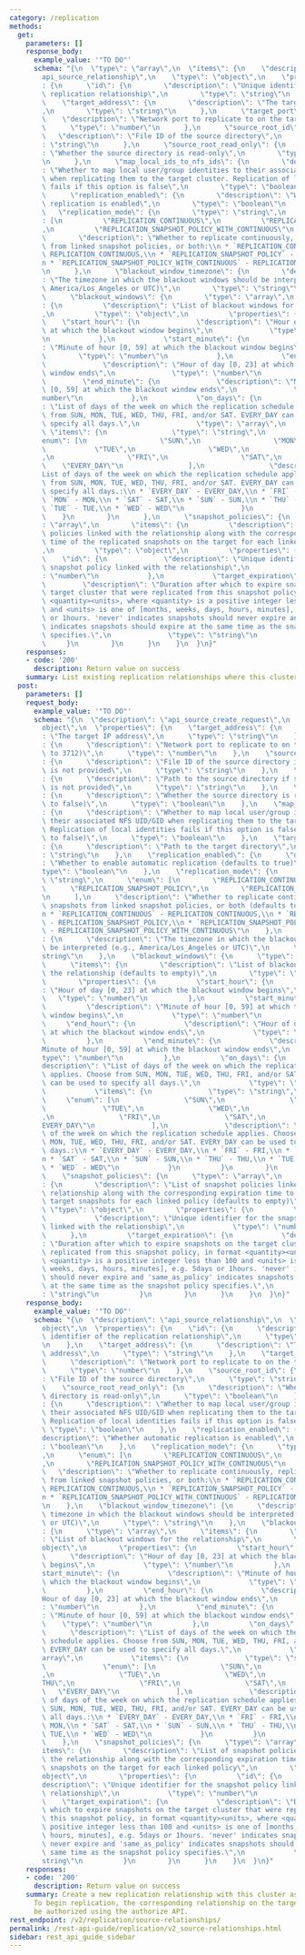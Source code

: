 ```yaml
---
category: /replication
methods:
  get:
    parameters: []
    response_body:
      example_value: '"TO DO"'
      schema: "{\n  \"type\": \"array\",\n  \"items\": {\n    \"description\": \"\
        api_source_relationship\",\n    \"type\": \"object\",\n    \"properties\"\
        : {\n      \"id\": {\n        \"description\": \"Unique identifier of the\
        \ replication relationship\",\n        \"type\": \"string\"\n      },\n  \
        \    \"target_address\": {\n        \"description\": \"The target IP address\"\
        ,\n        \"type\": \"string\"\n      },\n      \"target_port\": {\n    \
        \    \"description\": \"Network port to replicate to on the target\",\n  \
        \      \"type\": \"number\"\n      },\n      \"source_root_id\": {\n     \
        \   \"description\": \"File ID of the source directory\",\n        \"type\"\
        : \"string\"\n      },\n      \"source_root_read_only\": {\n        \"description\"\
        : \"Whether the source directory is read-only\",\n        \"type\": \"boolean\"\
        \n      },\n      \"map_local_ids_to_nfs_ids\": {\n        \"description\"\
        : \"Whether to map local user/group identities to their associated NFS UID/GID\
        \ when replicating them to the target cluster. Replication of local identities\
        \ fails if this option is false\",\n        \"type\": \"boolean\"\n      },\n\
        \      \"replication_enabled\": {\n        \"description\": \"Whether automatic\
        \ replication is enabled\",\n        \"type\": \"boolean\"\n      },\n   \
        \   \"replication_mode\": {\n        \"type\": \"string\",\n        \"enum\"\
        : [\n          \"REPLICATION_CONTINUOUS\",\n          \"REPLICATION_SNAPSHOT_POLICY\"\
        ,\n          \"REPLICATION_SNAPSHOT_POLICY_WITH_CONTINUOUS\"\n        ],\n\
        \        \"description\": \"Whether to replicate continuously, replicate snapshots\
        \ from linked snapshot policies, or both:\\n * `REPLICATION_CONTINUOUS` -\
        \ REPLICATION_CONTINUOUS,\\n * `REPLICATION_SNAPSHOT_POLICY` - REPLICATION_SNAPSHOT_POLICY,\\\
        n * `REPLICATION_SNAPSHOT_POLICY_WITH_CONTINUOUS` - REPLICATION_SNAPSHOT_POLICY_WITH_CONTINUOUS\"\
        \n      },\n      \"blackout_window_timezone\": {\n        \"description\"\
        : \"The timezone in which the blackout windows should be interpreted (e.g,\
        \ America/Los_Angeles or UTC)\",\n        \"type\": \"string\"\n      },\n\
        \      \"blackout_windows\": {\n        \"type\": \"array\",\n        \"items\"\
        : {\n          \"description\": \"List of blackout windows for the relationship\"\
        ,\n          \"type\": \"object\",\n          \"properties\": {\n        \
        \    \"start_hour\": {\n              \"description\": \"Hour of day [0, 23]\
        \ at which the blackout window begins\",\n              \"type\": \"number\"\
        \n            },\n            \"start_minute\": {\n              \"description\"\
        : \"Minute of hour [0, 59] at which the blackout window begins\",\n      \
        \        \"type\": \"number\"\n            },\n            \"end_hour\": {\n\
        \              \"description\": \"Hour of day [0, 23] at which the blackout\
        \ window ends\",\n              \"type\": \"number\"\n            },\n   \
        \         \"end_minute\": {\n              \"description\": \"Minute of hour\
        \ [0, 59] at which the blackout window ends\",\n              \"type\": \"\
        number\"\n            },\n            \"on_days\": {\n              \"description\"\
        : \"List of days of the week on which the replication schedule applies. Choose\
        \ from SUN, MON, TUE, WED, THU, FRI, and/or SAT. EVERY_DAY can be used to\
        \ specify all days.\",\n              \"type\": \"array\",\n             \
        \ \"items\": {\n                \"type\": \"string\",\n                \"\
        enum\": [\n                  \"SUN\",\n                  \"MON\",\n      \
        \            \"TUE\",\n                  \"WED\",\n                  \"THU\"\
        ,\n                  \"FRI\",\n                  \"SAT\",\n              \
        \    \"EVERY_DAY\"\n                ],\n                \"description\": \"\
        List of days of the week on which the replication schedule applies. Choose\
        \ from SUN, MON, TUE, WED, THU, FRI, and/or SAT. EVERY_DAY can be used to\
        \ specify all days.:\\n * `EVERY_DAY` - EVERY_DAY,\\n * `FRI` - FRI,\\n *\
        \ `MON` - MON,\\n * `SAT` - SAT,\\n * `SUN` - SUN,\\n * `THU` - THU,\\n *\
        \ `TUE` - TUE,\\n * `WED` - WED\"\n              }\n            }\n      \
        \    }\n        }\n      },\n      \"snapshot_policies\": {\n        \"type\"\
        : \"array\",\n        \"items\": {\n          \"description\": \"List of snapshot\
        \ policies linked with the relationship along with the corresponding expiration\
        \ time of the replicated snapshots on the target for each linked policy\"\
        ,\n          \"type\": \"object\",\n          \"properties\": {\n        \
        \    \"id\": {\n              \"description\": \"Unique identifier for the\
        \ snapshot policy linked with the relationship\",\n              \"type\"\
        : \"number\"\n            },\n            \"target_expiration\": {\n     \
        \         \"description\": \"Duration after which to expire snapshots on the\
        \ target cluster that were replicated from this snapshot policy, in format\
        \ <quantity><units>, where <quantity> is a positive integer less than 100\
        \ and <units> is one of [months, weeks, days, hours, minutes], e.g. 5days\
        \ or 1hours. 'never' indicates snapshots should never expire and 'same_as_policy'\
        \ indicates snapshots should expire at the same time as the snapshot policy\
        \ specifies.\",\n              \"type\": \"string\"\n            }\n     \
        \     }\n        }\n      }\n    }\n  }\n}"
    responses:
    - code: '200'
      description: Return value on success
    summary: List existing replication relationships where this cluster is the source.
  post:
    parameters: []
    request_body:
      example_value: '"TO DO"'
      schema: "{\n  \"description\": \"api_source_create_request\",\n  \"type\": \"\
        object\",\n  \"properties\": {\n    \"target_address\": {\n      \"description\"\
        : \"The target IP address\",\n      \"type\": \"string\"\n    },\n    \"target_port\"\
        : {\n      \"description\": \"Network port to replicate to on the target (defaults\
        \ to 3712)\",\n      \"type\": \"number\"\n    },\n    \"source_root_id\"\
        : {\n      \"description\": \"File ID of the source directory if source_root_path\
        \ is not provided\",\n      \"type\": \"string\"\n    },\n    \"source_root_path\"\
        : {\n      \"description\": \"Path to the source directory if source_root_id\
        \ is not provided\",\n      \"type\": \"string\"\n    },\n    \"source_root_read_only\"\
        : {\n      \"description\": \"Whether the source directory is read-only (defaults\
        \ to false)\",\n      \"type\": \"boolean\"\n    },\n    \"map_local_ids_to_nfs_ids\"\
        : {\n      \"description\": \"Whether to map local user/group identities to\
        \ their associated NFS UID/GID when replicating them to the target cluster.\
        \ Replication of local identities fails if this option is false (defaults\
        \ to false)\",\n      \"type\": \"boolean\"\n    },\n    \"target_root_path\"\
        : {\n      \"description\": \"Path to the target directory\",\n      \"type\"\
        : \"string\"\n    },\n    \"replication_enabled\": {\n      \"description\"\
        : \"Whether to enable automatic replication (defaults to true)\",\n      \"\
        type\": \"boolean\"\n    },\n    \"replication_mode\": {\n      \"type\":\
        \ \"string\",\n      \"enum\": [\n        \"REPLICATION_CONTINUOUS\",\n  \
        \      \"REPLICATION_SNAPSHOT_POLICY\",\n        \"REPLICATION_SNAPSHOT_POLICY_WITH_CONTINUOUS\"\
        \n      ],\n      \"description\": \"Whether to replicate continuously, replicate\
        \ snapshots from linked snapshot policies, or both (defaults to continuous):\\\
        n * `REPLICATION_CONTINUOUS` - REPLICATION_CONTINUOUS,\\n * `REPLICATION_SNAPSHOT_POLICY`\
        \ - REPLICATION_SNAPSHOT_POLICY,\\n * `REPLICATION_SNAPSHOT_POLICY_WITH_CONTINUOUS`\
        \ - REPLICATION_SNAPSHOT_POLICY_WITH_CONTINUOUS\"\n    },\n    \"blackout_window_timezone\"\
        : {\n      \"description\": \"The timezone in which the blackout windows should\
        \ be interpreted (e.g., America/Los_Angeles or UTC)\",\n      \"type\": \"\
        string\"\n    },\n    \"blackout_windows\": {\n      \"type\": \"array\",\n\
        \      \"items\": {\n        \"description\": \"List of blackout windows for\
        \ the relationship (defaults to empty)\",\n        \"type\": \"object\",\n\
        \        \"properties\": {\n          \"start_hour\": {\n            \"description\"\
        : \"Hour of day [0, 23] at which the blackout window begins\",\n         \
        \   \"type\": \"number\"\n          },\n          \"start_minute\": {\n  \
        \          \"description\": \"Minute of hour [0, 59] at which the blackout\
        \ window begins\",\n            \"type\": \"number\"\n          },\n     \
        \     \"end_hour\": {\n            \"description\": \"Hour of day [0, 23]\
        \ at which the blackout window ends\",\n            \"type\": \"number\"\n\
        \          },\n          \"end_minute\": {\n            \"description\": \"\
        Minute of hour [0, 59] at which the blackout window ends\",\n            \"\
        type\": \"number\"\n          },\n          \"on_days\": {\n            \"\
        description\": \"List of days of the week on which the replication schedule\
        \ applies. Choose from SUN, MON, TUE, WED, THU, FRI, and/or SAT. EVERY_DAY\
        \ can be used to specify all days.\",\n            \"type\": \"array\",\n\
        \            \"items\": {\n              \"type\": \"string\",\n         \
        \     \"enum\": [\n                \"SUN\",\n                \"MON\",\n  \
        \              \"TUE\",\n                \"WED\",\n                \"THU\"\
        ,\n                \"FRI\",\n                \"SAT\",\n                \"\
        EVERY_DAY\"\n              ],\n              \"description\": \"List of days\
        \ of the week on which the replication schedule applies. Choose from SUN,\
        \ MON, TUE, WED, THU, FRI, and/or SAT. EVERY_DAY can be used to specify all\
        \ days.:\\n * `EVERY_DAY` - EVERY_DAY,\\n * `FRI` - FRI,\\n * `MON` - MON,\\\
        n * `SAT` - SAT,\\n * `SUN` - SUN,\\n * `THU` - THU,\\n * `TUE` - TUE,\\n\
        \ * `WED` - WED\"\n            }\n          }\n        }\n      }\n    },\n\
        \    \"snapshot_policies\": {\n      \"type\": \"array\",\n      \"items\"\
        : {\n        \"description\": \"List of snapshot policies linked with the\
        \ relationship along with the corresponding expiration time to live for replicated\
        \ target snapshots for each linked policy (defaults to empty)\",\n       \
        \ \"type\": \"object\",\n        \"properties\": {\n          \"id\": {\n\
        \            \"description\": \"Unique identifier for the snapshot policy\
        \ linked with the relationship\",\n            \"type\": \"number\"\n    \
        \      },\n          \"target_expiration\": {\n            \"description\"\
        : \"Duration after which to expire snapshots on the target cluster that were\
        \ replicated from this snapshot policy, in format <quantity><units>, where\
        \ <quantity> is a positive integer less than 100 and <units> is one of [months,\
        \ weeks, days, hours, minutes], e.g. 5days or 1hours. 'never' indicates snapshots\
        \ should never expire and 'same_as_policy' indicates snapshots should expire\
        \ at the same time as the snapshot policy specifies.\",\n            \"type\"\
        : \"string\"\n          }\n        }\n      }\n    }\n  }\n}"
    response_body:
      example_value: '"TO DO"'
      schema: "{\n  \"description\": \"api_source_relationship\",\n  \"type\": \"\
        object\",\n  \"properties\": {\n    \"id\": {\n      \"description\": \"Unique\
        \ identifier of the replication relationship\",\n      \"type\": \"string\"\
        \n    },\n    \"target_address\": {\n      \"description\": \"The target IP\
        \ address\",\n      \"type\": \"string\"\n    },\n    \"target_port\": {\n\
        \      \"description\": \"Network port to replicate to on the target\",\n\
        \      \"type\": \"number\"\n    },\n    \"source_root_id\": {\n      \"description\"\
        : \"File ID of the source directory\",\n      \"type\": \"string\"\n    },\n\
        \    \"source_root_read_only\": {\n      \"description\": \"Whether the source\
        \ directory is read-only\",\n      \"type\": \"boolean\"\n    },\n    \"map_local_ids_to_nfs_ids\"\
        : {\n      \"description\": \"Whether to map local user/group identities to\
        \ their associated NFS UID/GID when replicating them to the target cluster.\
        \ Replication of local identities fails if this option is false\",\n     \
        \ \"type\": \"boolean\"\n    },\n    \"replication_enabled\": {\n      \"\
        description\": \"Whether automatic replication is enabled\",\n      \"type\"\
        : \"boolean\"\n    },\n    \"replication_mode\": {\n      \"type\": \"string\"\
        ,\n      \"enum\": [\n        \"REPLICATION_CONTINUOUS\",\n        \"REPLICATION_SNAPSHOT_POLICY\"\
        ,\n        \"REPLICATION_SNAPSHOT_POLICY_WITH_CONTINUOUS\"\n      ],\n   \
        \   \"description\": \"Whether to replicate continuously, replicate snapshots\
        \ from linked snapshot policies, or both:\\n * `REPLICATION_CONTINUOUS` -\
        \ REPLICATION_CONTINUOUS,\\n * `REPLICATION_SNAPSHOT_POLICY` - REPLICATION_SNAPSHOT_POLICY,\\\
        n * `REPLICATION_SNAPSHOT_POLICY_WITH_CONTINUOUS` - REPLICATION_SNAPSHOT_POLICY_WITH_CONTINUOUS\"\
        \n    },\n    \"blackout_window_timezone\": {\n      \"description\": \"The\
        \ timezone in which the blackout windows should be interpreted (e.g, America/Los_Angeles\
        \ or UTC)\",\n      \"type\": \"string\"\n    },\n    \"blackout_windows\"\
        : {\n      \"type\": \"array\",\n      \"items\": {\n        \"description\"\
        : \"List of blackout windows for the relationship\",\n        \"type\": \"\
        object\",\n        \"properties\": {\n          \"start_hour\": {\n      \
        \      \"description\": \"Hour of day [0, 23] at which the blackout window\
        \ begins\",\n            \"type\": \"number\"\n          },\n          \"\
        start_minute\": {\n            \"description\": \"Minute of hour [0, 59] at\
        \ which the blackout window begins\",\n            \"type\": \"number\"\n\
        \          },\n          \"end_hour\": {\n            \"description\": \"\
        Hour of day [0, 23] at which the blackout window ends\",\n            \"type\"\
        : \"number\"\n          },\n          \"end_minute\": {\n            \"description\"\
        : \"Minute of hour [0, 59] at which the blackout window ends\",\n        \
        \    \"type\": \"number\"\n          },\n          \"on_days\": {\n      \
        \      \"description\": \"List of days of the week on which the replication\
        \ schedule applies. Choose from SUN, MON, TUE, WED, THU, FRI, and/or SAT.\
        \ EVERY_DAY can be used to specify all days.\",\n            \"type\": \"\
        array\",\n            \"items\": {\n              \"type\": \"string\",\n\
        \              \"enum\": [\n                \"SUN\",\n                \"MON\"\
        ,\n                \"TUE\",\n                \"WED\",\n                \"\
        THU\",\n                \"FRI\",\n                \"SAT\",\n             \
        \   \"EVERY_DAY\"\n              ],\n              \"description\": \"List\
        \ of days of the week on which the replication schedule applies. Choose from\
        \ SUN, MON, TUE, WED, THU, FRI, and/or SAT. EVERY_DAY can be used to specify\
        \ all days.:\\n * `EVERY_DAY` - EVERY_DAY,\\n * `FRI` - FRI,\\n * `MON` -\
        \ MON,\\n * `SAT` - SAT,\\n * `SUN` - SUN,\\n * `THU` - THU,\\n * `TUE` -\
        \ TUE,\\n * `WED` - WED\"\n            }\n          }\n        }\n      }\n\
        \    },\n    \"snapshot_policies\": {\n      \"type\": \"array\",\n      \"\
        items\": {\n        \"description\": \"List of snapshot policies linked with\
        \ the relationship along with the corresponding expiration time of the replicated\
        \ snapshots on the target for each linked policy\",\n        \"type\": \"\
        object\",\n        \"properties\": {\n          \"id\": {\n            \"\
        description\": \"Unique identifier for the snapshot policy linked with the\
        \ relationship\",\n            \"type\": \"number\"\n          },\n      \
        \    \"target_expiration\": {\n            \"description\": \"Duration after\
        \ which to expire snapshots on the target cluster that were replicated from\
        \ this snapshot policy, in format <quantity><units>, where <quantity> is a\
        \ positive integer less than 100 and <units> is one of [months, weeks, days,\
        \ hours, minutes], e.g. 5days or 1hours. 'never' indicates snapshots should\
        \ never expire and 'same_as_policy' indicates snapshots should expire at the\
        \ same time as the snapshot policy specifies.\",\n            \"type\": \"\
        string\"\n          }\n        }\n      }\n    }\n  }\n}"
    responses:
    - code: '200'
      description: Return value on success
    summary: Create a new replication relationship with this cluster as the source.
      To begin replication, the corresponding relationship on the target cluster must
      be authorized using the authorize API.
rest_endpoint: /v2/replication/source-relationships/
permalink: /rest-api-guide/replication/v2_source-relationships.html
sidebar: rest_api_guide_sidebar
---
```

